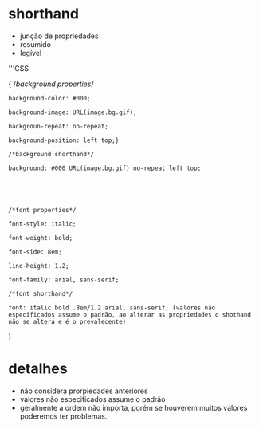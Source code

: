 # shorthand
- junção de propriedades
- resumido
- legível

'''CSS

{
    /*background properties*/

    background-color: #000;

    background-image: URL(image.bg.gif);

    backgroun-repeat: no-repeat;

    background-position: left top;}

    /*background shorthand*/

    background: #000 URL(image.bg.gif) no-repeat left top;





    /*font properties*/

    font-style: italic;

    font-weight: bold;

    font-side: 8em;

    line-height: 1.2;

    font-family: arial, sans-serif;

    /*font shorthand*/

    font: italic bold .8em/1.2 arial, sans-serif; (valores não especificados assume o padrão, ao alterar as propriedades o shothand não se altera e é o prevalecente)
}

# detalhes
- não considera prorpiedades anteriores
- valores não especificados assume o padrão
- geralmente a ordem não importa, porém se houverem muitos valores poderemos ter problemas.